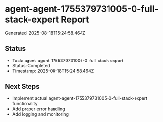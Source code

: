 # agent-agent-1755379731005-0-full-stack-expert Report

Generated: 2025-08-18T15:24:58.464Z

## Status
- Task: agent-agent-1755379731005-0-full-stack-expert
- Status: Completed
- Timestamp: 2025-08-18T15:24:58.464Z

## Next Steps
- Implement actual agent-agent-1755379731005-0-full-stack-expert functionality
- Add proper error handling
- Add logging and monitoring
